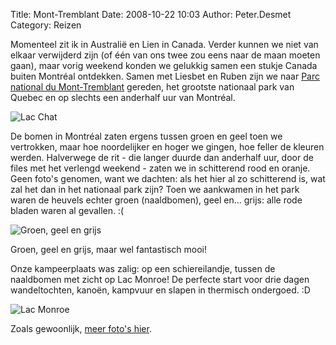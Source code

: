 Title: Mont-Tremblant
Date: 2008-10-22 10:03
Author: Peter.Desmet
Category: Reizen

Momenteel zit ik in Australië en Lien in Canada. Verder kunnen we niet
van elkaar verwijderd zijn (of één van ons twee zou eens naar de maan
moeten gaan), maar vorig weekend konden we gelukkig samen een stukje
Canada buiten Montréal ontdekken. Samen met Liesbet en Ruben zijn we
naar [Parc national du Mont-Tremblant][] gereden, het grootste nationaal
park van Quebec en op slechts een anderhalf uur van Montréal.

![Lac Chat][]

De bomen in Montréal zaten ergens tussen groen en geel toen we
vertrokken, maar hoe noordelijker en hoger we gingen, hoe feller de
kleuren werden. Halverwege de rit - die langer duurde dan anderhalf uur,
door de files met het verlengd weekend - zaten we in schitterend rood en
oranje. Geen foto's genomen, want we dachten: als het hier al zo
schitterend is, wat zal het dan in het nationaal park zijn? Toen we
aankwamen in het park waren de heuvels echter groen (naaldbomen), geel
en... grijs: alle rode bladen waren al gevallen. :(

![Groen, geel en grijs][]

Groen, geel en grijs, maar wel fantastisch mooi!

</p>

Onze kampeerplaats was zalig: op een schiereilandje, tussen de
naaldbomen met zicht op Lac Monroe! De perfecte start voor drie dagen
wandeltochten, kanoën, kampvuur en slapen in thermisch ondergoed. :D

![Lac Monroe][]

Zoals gewoonlijk, [meer foto's hier][].

  [Parc national du Mont-Tremblant]: http://fr.wikipedia.org/wiki/Parc_national_du_Mont-Tremblant
  [Lac Chat]: http://lh5.ggpht.com/Peter.Desmet/SP68zm0sR4I/AAAAAAAACJc/xklYtGuqugc/s800/P1050241.JPG
    "Wiii, Liesbet is in Canada!"
  [Groen, geel en grijs]: http://lh4.ggpht.com/Peter.Desmet/SP691P2tGZI/AAAAAAAACLk/NqEagERfQo4/s800/P1050345.JPG
  [Lac Monroe]: http://lh4.ggpht.com/Peter.Desmet/SP6894o2YoI/AAAAAAAACJw/h4aQ2i2xJAY/s640/P1050274.JPG
    "Lac Monroe"
  [meer foto's hier]: http://picasaweb.google.com.au/Peter.Desmet/MontTremblant
